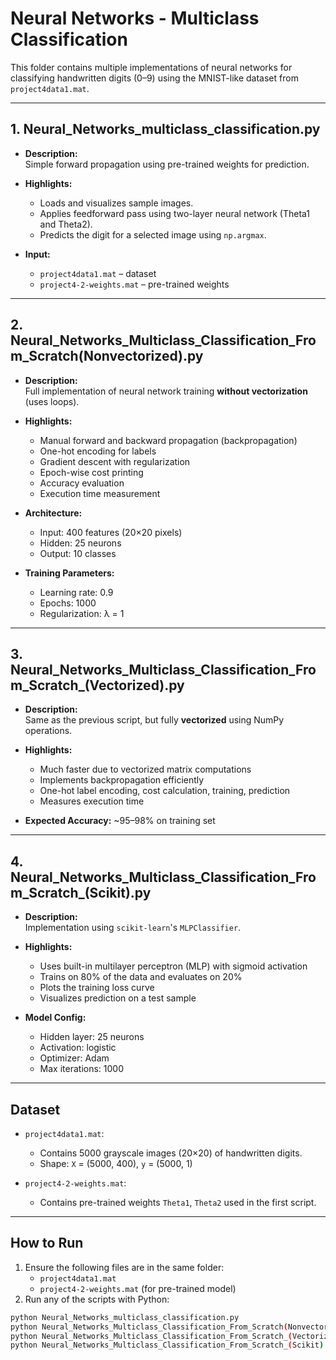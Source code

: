 # Neural Networks - Multiclass Classification

This folder contains multiple implementations of neural networks for classifying handwritten digits (0–9) using the MNIST-like dataset from `project4data1.mat`.

---

## 1. Neural_Networks_multiclass_classification.py

- **Description:**  
  Simple forward propagation using pre-trained weights for prediction.

- **Highlights:**  
  - Loads and visualizes sample images.
  - Applies feedforward pass using two-layer neural network (Theta1 and Theta2).
  - Predicts the digit for a selected image using `np.argmax`.

- **Input:**  
  - `project4data1.mat` – dataset  
  - `project4-2-weights.mat` – pre-trained weights

---

## 2. Neural_Networks_Multiclass_Classification_From_Scratch(Nonvectorized).py

- **Description:**  
  Full implementation of neural network training **without vectorization** (uses loops).

- **Highlights:**  
  - Manual forward and backward propagation (backpropagation)
  - One-hot encoding for labels
  - Gradient descent with regularization
  - Epoch-wise cost printing
  - Accuracy evaluation
  - Execution time measurement

- **Architecture:**  
  - Input: 400 features (20×20 pixels)  
  - Hidden: 25 neurons  
  - Output: 10 classes

- **Training Parameters:**  
  - Learning rate: 0.9  
  - Epochs: 1000  
  - Regularization: λ = 1

---

## 3. Neural_Networks_Multiclass_Classification_From_Scratch_(Vectorized).py

- **Description:**  
  Same as the previous script, but fully **vectorized** using NumPy operations.

- **Highlights:**  
  - Much faster due to vectorized matrix computations
  - Implements backpropagation efficiently
  - One-hot label encoding, cost calculation, training, prediction
  - Measures execution time

- **Expected Accuracy:** ~95–98% on training set

---

## 4. Neural_Networks_Multiclass_Classification_From_Scratch_(Scikit).py

- **Description:**  
  Implementation using `scikit-learn`'s `MLPClassifier`.

- **Highlights:**  
  - Uses built-in multilayer perceptron (MLP) with sigmoid activation
  - Trains on 80% of the data and evaluates on 20%
  - Plots the training loss curve
  - Visualizes prediction on a test sample

- **Model Config:**  
  - Hidden layer: 25 neurons  
  - Activation: logistic  
  - Optimizer: Adam  
  - Max iterations: 1000

---

## Dataset

- `project4data1.mat`:  
  - Contains 5000 grayscale images (20×20) of handwritten digits.  
  - Shape: `X` = (5000, 400), `y` = (5000, 1)

- `project4-2-weights.mat`:  
  - Contains pre-trained weights `Theta1`, `Theta2` used in the first script.

---

## How to Run

1. Ensure the following files are in the same folder:
   - `project4data1.mat`  
   - `project4-2-weights.mat` (for pre-trained model)
2. Run any of the scripts with Python:

```bash
python Neural_Networks_multiclass_classification.py
python Neural_Networks_Multiclass_Classification_From_Scratch(Nonvectorized).py
python Neural_Networks_Multiclass_Classification_From_Scratch_(Vectorized).py
python Neural_Networks_Multiclass_Classification_From_Scratch_(Scikit).py

